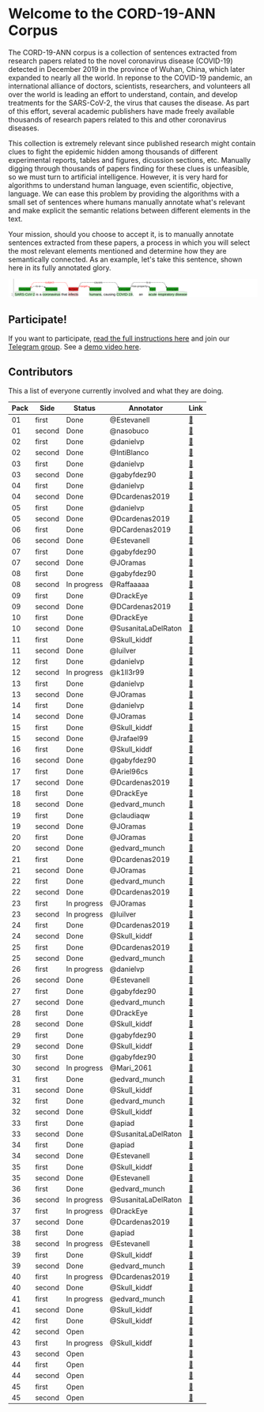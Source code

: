 # Welcome to the CORD-19-ANN Corpus

The CORD-19-ANN corpus is a collection of sentences extracted from research papers related to the novel coronavirus disease (COVID-19) detected in December 2019 in the province of Wuhan, China, which later expanded to nearly all the world. In reponse to the COVID-19 pandemic, an international alliance of doctors, scientists, researchers, and volunteers all over the world is leading an effort to understand, contain, and develop treatments for the SARS-CoV-2, the virus that causes the disease. As part of this effort, several academic publishers have made freely available thousands of research papers related to this and other coronavirus diseases.

This collection is extremely relevant since published research might contain clues to fight the epidemic hidden among thousands of different experimental reports, tables and figures, dicussion sections, etc. Manually digging through thousands of papers finding for these clues is unfeasible, so we must turn to artificial intelligence. However, it is very hard for algorithms to understand human language, even scientific, objective, language. We can ease this problem by providing the algorithms with a small set of sentences where humans manually annotate what's relevant and make explicit the semantic relations between different elements in the text.

Your mission, should you choose to accept it, is to manually annotate sentences extracted from these papers, a process in which you will select the most relevant elements mentioned and determine how they are semantically connected. As an example, let's take this sentence, shown here in its fully annotated glory.

![](docs/img1.png)

## Participate!

If you want to participate, [read the full instructions here](docs/instructions.md) and join our [Telegram group](https://t.me/cord19).
See a [demo video here](https://github.com/matcom/cord19-ann/raw/master/docs/demo.mp4).

## Contributors

This a list of everyone currently involved and what they are doing.

| **Pack** | **Side** | **Status**     | **Annotator**        | **Link** |
|----------|----------|----------------|----------------------|----------|
| 01       | first    | Done           | @Estevanell          | [🔗](http://ssh.apiad.net:8080/#/cord19/packs/pack01/first/pack01-first) |
| 01       | second   | Done           | @nasobuco            | [🔗](http://ssh.apiad.net:8080/#/cord19/packs/pack01/second/pack01-second) |
| 02       | first    | Done           | @danielvp            | [🔗](http://ssh.apiad.net:8080/#/cord19/packs/pack02/first/pack02-first) |
| 02       | second   | Done           | @IntiBlanco          | [🔗](http://ssh.apiad.net:8080/#/cord19/packs/pack02/second/pack02-second) |
| 03       | first    | Done           | @danielvp            | [🔗](http://ssh.apiad.net:8080/#/cord19/packs/pack03/first/pack03-first) |
| 03       | second   | Done           | @gabyfdez90          | [🔗](http://ssh.apiad.net:8080/#/cord19/packs/pack03/second/pack03-second) |
| 04       | first    | Done           | @danielvp            | [🔗](http://ssh.apiad.net:8080/#/cord19/packs/pack04/first/pack04-first) |
| 04       | second   | Done           | @Dcardenas2019       | [🔗](http://ssh.apiad.net:8080/#/cord19/packs/pack04/second/pack04-second) |
| 05       | first    | Done           | @danielvp            | [🔗](http://ssh.apiad.net:8080/#/cord19/packs/pack05/first/pack05-first) |
| 05       | second   | Done           | @Dcardenas2019       | [🔗](http://ssh.apiad.net:8080/#/cord19/packs/pack05/second/pack05-second) |
| 06       | first    | Done           | @DCardenas2019       | [🔗](http://ssh.apiad.net:8080/#/cord19/packs/pack06/first/pack06-first) |
| 06       | second   | Done           | @Estevanell          | [🔗](http://ssh.apiad.net:8080/#/cord19/packs/pack06/second/pack06-second) |
| 07       | first    | Done           | @gabyfdez90          | [🔗](http://ssh.apiad.net:8080/#/cord19/packs/pack07/first/pack07-first) |
| 07       | second   | Done           | @JOramas             | [🔗](http://ssh.apiad.net:8080/#/cord19/packs/pack07/second/pack07-second) |
| 08       | first    | Done           | @gabyfdez90          | [🔗](http://ssh.apiad.net:8080/#/cord19/packs/pack08/first/pack08-first) |
| 08       | second   | In progress    | @Raffaaaaa           | [🔗](http://ssh.apiad.net:8080/#/cord19/packs/pack08/second/pack08-second) |
| 09       | first    | Done           | @DrackEye            | [🔗](http://ssh.apiad.net:8080/#/cord19/packs/pack09/first/pack09-first) |
| 09       | second   | Done           | @DCardenas2019       | [🔗](http://ssh.apiad.net:8080/#/cord19/packs/pack09/second/pack09-second) |
| 10       | first    | Done           | @DrackEye            | [🔗](http://ssh.apiad.net:8080/#/cord19/packs/pack10/first/pack10-first) |
| 10       | second   | Done           | @SusanitaLaDelRaton  | [🔗](http://ssh.apiad.net:8080/#/cord19/packs/pack10/second/pack10-second) |
| 11       | first    | Done           | @Skull_kiddf         | [🔗](http://ssh.apiad.net:8080/#/cord19/packs/pack11/first/pack11-first) |
| 11       | second   | Done           | @luilver             | [🔗](http://ssh.apiad.net:8080/#/cord19/packs/pack11/second/pack11-second) |
| 12       | first    | Done           | @danielvp            | [🔗](http://ssh.apiad.net:8080/#/cord19/packs/pack12/first/pack12-first) |
| 12       | second   | In progress    | @k1ll3r99            | [🔗](http://ssh.apiad.net:8080/#/cord19/packs/pack12/second/pack12-second) |
| 13       | first    | Done           | @danielvp            | [🔗](http://ssh.apiad.net:8080/#/cord19/packs/pack13/first/pack13-first) |
| 13       | second   | Done           | @JOramas             | [🔗](http://ssh.apiad.net:8080/#/cord19/packs/pack13/second/pack13-second) |
| 14       | first    | Done           | @danielvp            | [🔗](http://ssh.apiad.net:8080/#/cord19/packs/pack14/first/pack14-first) |
| 14       | second   | Done           | @JOramas             | [🔗](http://ssh.apiad.net:8080/#/cord19/packs/pack14/second/pack14-second) |
| 15       | first    | Done           | @Skull_kiddf         | [🔗](http://ssh.apiad.net:8080/#/cord19/packs/pack15/first/pack15-first) |
| 15       | second   | Done           | @Jrafael99           | [🔗](http://ssh.apiad.net:8080/#/cord19/packs/pack15/second/pack15-second) |
| 16       | first    | Done           | @Skull_kiddf         | [🔗](http://ssh.apiad.net:8080/#/cord19/packs/pack16/first/pack16-first) |
| 16       | second   | Done           | @gabyfdez90          | [🔗](http://ssh.apiad.net:8080/#/cord19/packs/pack16/second/pack16-second) |
| 17       | first    | Done           | @Ariel96cs           | [🔗](http://ssh.apiad.net:8080/#/cord19/packs/pack17/first/pack17-first) |
| 17       | second   | Done           | @Dcardenas2019       | [🔗](http://ssh.apiad.net:8080/#/cord19/packs/pack17/second/pack17-second) |
| 18       | first    | Done           | @DrackEye            | [🔗](http://ssh.apiad.net:8080/#/cord19/packs/pack18/first/pack18-first) |
| 18       | second   | Done           | @edvard_munch        | [🔗](http://ssh.apiad.net:8080/#/cord19/packs/pack18/second/pack18-second) |
| 19       | first    | Done           | @claudiaqw           | [🔗](http://ssh.apiad.net:8080/#/cord19/packs/pack19/first/pack19-first) |
| 19       | second   | Done           | @JOramas             | [🔗](http://ssh.apiad.net:8080/#/cord19/packs/pack19/second/pack19-second) |
| 20       | first    | Done           | @JOramas             | [🔗](http://ssh.apiad.net:8080/#/cord19/packs/pack20/first/pack20-first) |
| 20       | second   | Done           | @edvard_munch        | [🔗](http://ssh.apiad.net:8080/#/cord19/packs/pack20/second/pack20-second) |
| 21       | first    | Done           | @Dcardenas2019       | [🔗](http://ssh.apiad.net:8080/#/cord19/packs/pack21/first/pack21-first) |
| 21       | second   | Done           | @JOramas             | [🔗](http://ssh.apiad.net:8080/#/cord19/packs/pack21/second/pack21-second) |
| 22       | first    | Done           | @edvard_munch        | [🔗](http://ssh.apiad.net:8080/#/cord19/packs/pack22/first/pack22-first) |
| 22       | second   | Done           | @Dcardenas2019       | [🔗](http://ssh.apiad.net:8080/#/cord19/packs/pack22/second/pack22-second) |
| 23       | first    | In progress    | @JOramas             | [🔗](http://ssh.apiad.net:8080/#/cord19/packs/pack23/first/pack23-first) |
| 23       | second   | In progress    | @luilver             | [🔗](http://ssh.apiad.net:8080/#/cord19/packs/pack23/second/pack23-second) |
| 24       | first    | Done           | @Dcardenas2019       | [🔗](http://ssh.apiad.net:8080/#/cord19/packs/pack24/first/pack24-first) |
| 24       | second   | Done           | @Skull_kiddf         | [🔗](http://ssh.apiad.net:8080/#/cord19/packs/pack24/second/pack24-second) |
| 25       | first    | Done           | @Dcardenas2019       | [🔗](http://ssh.apiad.net:8080/#/cord19/packs/pack25/first/pack25-first) |
| 25       | second   | Done           | @edvard_munch        | [🔗](http://ssh.apiad.net:8080/#/cord19/packs/pack25/second/pack25-second) |
| 26       | first    | In progress    | @danielvp            | [🔗](http://ssh.apiad.net:8080/#/cord19/packs/pack26/first/pack26-first) |
| 26       | second   | Done           | @Estevanell          | [🔗](http://ssh.apiad.net:8080/#/cord19/packs/pack26/second/pack26-second) |
| 27       | first    | Done           | @gabyfdez90          | [🔗](http://ssh.apiad.net:8080/#/cord19/packs/pack27/first/pack27-first) |
| 27       | second   | Done           | @edvard_munch        | [🔗](http://ssh.apiad.net:8080/#/cord19/packs/pack27/second/pack27-second) |
| 28       | first    | Done           | @DrackEye            | [🔗](http://ssh.apiad.net:8080/#/cord19/packs/pack28/first/pack28-first) |
| 28       | second   | Done           | @Skull_kiddf         | [🔗](http://ssh.apiad.net:8080/#/cord19/packs/pack28/second/pack28-second) |
| 29       | first    | Done           | @gabyfdez90          | [🔗](http://ssh.apiad.net:8080/#/cord19/packs/pack29/first/pack29-first) |
| 29       | second   | Done           | @Skull_kiddf         | [🔗](http://ssh.apiad.net:8080/#/cord19/packs/pack29/second/pack29-second) |
| 30       | first    | Done           | @gabyfdez90          | [🔗](http://ssh.apiad.net:8080/#/cord19/packs/pack30/first/pack30-first) |
| 30       | second   | In progress    | @Mari_2061           | [🔗](http://ssh.apiad.net:8080/#/cord19/packs/pack30/second/pack30-second) |
| 31       | first    | Done           | @edvard_munch        | [🔗](http://ssh.apiad.net:8080/#/cord19/packs/pack31/first/pack31-first) |
| 31       | second   | Done           | @Skull_kiddf         | [🔗](http://ssh.apiad.net:8080/#/cord19/packs/pack31/second/pack31-second) |
| 32       | first    | Done           | @edvard_munch        | [🔗](http://ssh.apiad.net:8080/#/cord19/packs/pack32/first/pack32-first) |
| 32       | second   | Done           | @Skull_kiddf         | [🔗](http://ssh.apiad.net:8080/#/cord19/packs/pack32/second/pack32-second) |
| 33       | first    | Done           | @apiad               | [🔗](http://ssh.apiad.net:8080/#/cord19/packs/pack33/first/pack33-first) |
| 33       | second   | Done           | @SusanitaLaDelRaton  | [🔗](http://ssh.apiad.net:8080/#/cord19/packs/pack33/second/pack33-second) |
| 34       | first    | Done           | @apiad               | [🔗](http://ssh.apiad.net:8080/#/cord19/packs/pack34/first/pack34-first) |
| 34       | second   | Done           | @Estevanell          | [🔗](http://ssh.apiad.net:8080/#/cord19/packs/pack34/second/pack34-second) |
| 35       | first    | Done           | @Skull_kiddf         | [🔗](http://ssh.apiad.net:8080/#/cord19/packs/pack35/first/pack35-first) |
| 35       | second   | Done           | @Estevanell          | [🔗](http://ssh.apiad.net:8080/#/cord19/packs/pack35/second/pack35-second) |
| 36       | first    | Done           | @edvard_munch        | [🔗](http://ssh.apiad.net:8080/#/cord19/packs/pack36/first/pack36-first) |
| 36       | second   | In progress    | @SusanitaLaDelRaton  | [🔗](http://ssh.apiad.net:8080/#/cord19/packs/pack36/second/pack36-second) |
| 37       | first    | In progress    | @DrackEye            | [🔗](http://ssh.apiad.net:8080/#/cord19/packs/pack37/first/pack37-first) |
| 37       | second   | Done           | @Dcardenas2019       | [🔗](http://ssh.apiad.net:8080/#/cord19/packs/pack37/second/pack37-second) |
| 38       | first    | Done           | @apiad               | [🔗](http://ssh.apiad.net:8080/#/cord19/packs/pack38/first/pack38-first) |
| 38       | second   | In progress    | @Estevanell          | [🔗](http://ssh.apiad.net:8080/#/cord19/packs/pack38/second/pack38-second) |
| 39       | first    | Done           | @Skull_kiddf         | [🔗](http://ssh.apiad.net:8080/#/cord19/packs/pack39/first/pack39-first) |
| 39       | second   | Done           | @edvard_munch        | [🔗](http://ssh.apiad.net:8080/#/cord19/packs/pack39/second/pack39-second) |
| 40       | first    | In progress    | @Dcardenas2019       | [🔗](http://ssh.apiad.net:8080/#/cord19/packs/pack40/first/pack40-first) |
| 40       | second   | Done           | @Skull_kiddf         | [🔗](http://ssh.apiad.net:8080/#/cord19/packs/pack40/second/pack40-second) |
| 41       | first    | In progress    | @edvard_munch        | [🔗](http://ssh.apiad.net:8080/#/cord19/packs/pack41/first/pack41-first) |
| 41       | second   | Done           | @Skull_kiddf         | [🔗](http://ssh.apiad.net:8080/#/cord19/packs/pack41/second/pack41-second) |
| 42       | first    | Done           | @Skull_kiddf         | [🔗](http://ssh.apiad.net:8080/#/cord19/packs/pack42/first/pack42-first) |
| 42       | second   | Open           |                      | [🔗](http://ssh.apiad.net:8080/#/cord19/packs/pack42/second/pack42-second) |
| 43       | first    | In progress    | @Skull_kiddf         | [🔗](http://ssh.apiad.net:8080/#/cord19/packs/pack43/first/pack43-first) |
| 43       | second   | Open           |                      | [🔗](http://ssh.apiad.net:8080/#/cord19/packs/pack43/second/pack43-second) |
| 44       | first    | Open           |                      | [🔗](http://ssh.apiad.net:8080/#/cord19/packs/pack44/first/pack44-first) |
| 44       | second   | Open           |                      | [🔗](http://ssh.apiad.net:8080/#/cord19/packs/pack44/second/pack44-second) |
| 45       | first    | Open           |                      | [🔗](http://ssh.apiad.net:8080/#/cord19/packs/pack45/first/pack45-first) |
| 45       | second   | Open           |                      | [🔗](http://ssh.apiad.net:8080/#/cord19/packs/pack45/second/pack45-second) |
